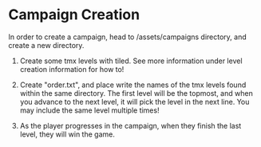 # Campaign Creation

In order to create a campaign, head to /assets/campaigns directory, and create a new directory.

1. Create some tmx levels with tiled. See more information under level creation information for how to!

2. Create "order.txt", and place write the names of the tmx levels found within the same directory. The first level will be the topmost, and when you advance to the next level, it will pick the level in the next line. You may include the same level multiple times!

3. As the player progresses in the campaign, when they finish the last level, they will win the game.